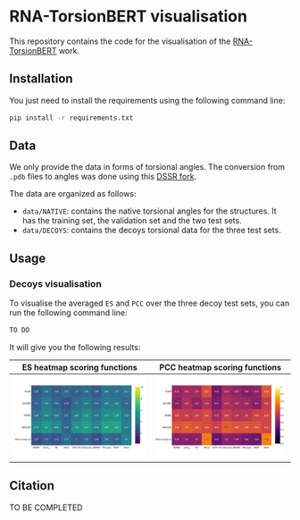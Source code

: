 # RNA-TorsionBERT visualisation

This repository contains the code for the visualisation of the [RNA-TorsionBERT](https://github.com/EvryRNA/RNA-TorsionBERT/tree/main) work. 

## Installation

You just need to install the requirements using the following command line:

```bash
pip install -r requirements.txt 
```

## Data

We only provide the data in forms of torsional angles. The conversion from `.pdb` files to angles was done using this [DSSR fork](https://github.com/EvryRNA/rna_angles_prediction_dssr).

The data are organized as follows:
- `data/NATIVE`: contains the native torsional angles for the structures. It has the training set, the validation set and the two test sets. 
- `data/DECOYS`: contains the decoys torsional data for the three test sets.


## Usage

### Decoys visualisation

To visualise the averaged `ES` and `PCC` over the three decoy test sets, you can run the following command line:

```bash
TO DO
```
It will give you the following results:

ES heatmap scoring functions             |  PCC heatmap scoring functions
:-------------------------:|:-------------------------:
![](img/heatmap_energies_all_ES.png)  |  ![](img/heatmap_energies_all_PCC.png)



## Citation

TO BE COMPLETED